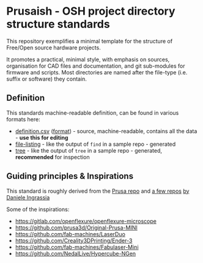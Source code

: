 <!--
SPDX-FileCopyrightText: 2022 J.C. Mariscal <jc0x0b@gmail.com>
SPDX-FileCopyrightText: 2022 Robin Vobruba <hoijui.quaero@gmail.com>
SPDX-License-Identifier: GFDL-1.3-or-later
-->

# Prusaish - OSH project directory structure standards

This repository exemplifies a minimal template for the structure of Free/Open
source hardware projects.

It promotes a practical, minimal style,
with emphasis on sources,
organisation for CAD files and documentation,
and git sub-modules for firmware and scripts.
Most directories are named after the file-type
(i.e. suffix or software) they contain.

## Definition

This standards machine-readable definition,
can be found in various formats here:

- [definition.csv](definition.csv)
  ([format](../../definition_format.md))
  \- source, machine-readable, contains all the data
  \- **use this for editing**
- [file-listing](
  https://software.development.fabcity.hamburg/template-osh-repo-structure-minimal/mod/unixish/listing.txt)
  \- like the output of `find` in a sample repo
  \- generated
- [tree](
  https://software.development.fabcity.hamburg/template-osh-repo-structure-minimal/mod/unixish/tree.html)
  \- like the output of `tree` in a sample repo
  \- generated, **recommended** for inspection

## Guiding principles & Inspirations

This standard is roughly derived from the [Prusa repo](
https://github.com/prusa3d/Original-Prusa-i3)
and [a few repos](https://github.com/fab-machines)
[by Daniele Ingrassia](https://github.com/satshakit)

Some of the inspirations:

- <https://gitlab.com/openflexure/openflexure-microscope>
- <https://github.com/prusa3d/Original-Prusa-MINI>
- <https://github.com/fab-machines/LaserDuo>
- <https://github.com/Creality3DPrinting/Ender-3>
- <https://github.com/fab-machines/Fabulaser-Mini>
- <https://github.com/NedalLive/Hypercube-NGen>
